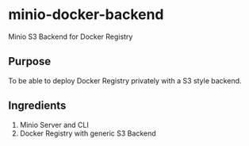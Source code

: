 # minio-docker-backend
Minio S3 Backend for Docker Registry 

## Purpose

To be able to deploy Docker Registry privately with a S3 style backend.

## Ingredients 

1. Minio Server and CLI 
2. Docker Registry with generic S3 Backend
